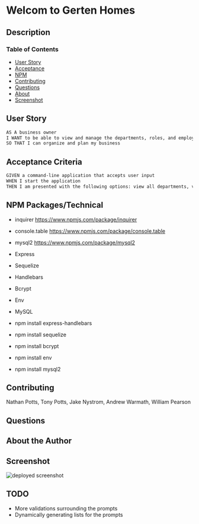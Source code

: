 # Welcom to Gerten Homes

## Description

### Table of Contents

- [User Story](#user)
- [Acceptance](#acceptance)
- [NPM](#npm)
- [Contributing](#contributing)
- [Questions](#questions)
- [About](#about)
- [Screenshot](#screenshot)

## User Story

```md
AS A business owner
I WANT to be able to view and manage the departments, roles, and employees in my company
SO THAT I can organize and plan my business
```

## Acceptance Criteria

```md
GIVEN a command-line application that accepts user input
WHEN I start the application
THEN I am presented with the following options: view all departments, view all roles, view all employees, add a department, add a role, add an employee, and update an employee role
```

## NPM Packages/Technical

- inquirer https://www.npmjs.com/package/inquirer
- console.table https://www.npmjs.com/package/console.table
- mysql2 https://www.npmjs.com/package/mysql2

- Express
- Sequelize
- Handlebars
- Bcrypt
- Env
- MySQL

- npm install express-handlebars
- npm install sequelize
- npm install bcrypt
- npm install env
- npm install mysql2

## Contributing

Nathan Potts, Tony Potts, Jake Nystrom, Andrew Warmath, William Pearson

## Questions

## About the Author

## Screenshot

![deployed screenshot](./assets/images/employee-tracker.png)

## TODO

- More validations surrounding the prompts
- Dynamically generating lists for the prompts
